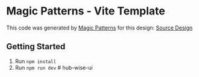 # Magic Patterns - Vite Template

This code was generated by [Magic Patterns](https://magicpatterns.com) for this design: [Source Design](https://www.magicpatterns.com/c/nmu7kkwappis8xhestbz1w)

## Getting Started

1. Run `npm install`
2. Run `npm run dev`
#   h u b - w i s e - u i  
 